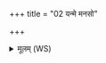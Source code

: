 +++
title = "02 यन्मे मनसो"

+++
<details><summary>मूलम् (WS)</summary>

यन्मे मनसो न प्रियं न चक्षुषो यन्मे हृदये नाभिनन्दति ।  
तद्दुष्वप्न्यं प्रतिमुञ्चामि सपत्ने कामं स्तुष्टुवानुदहं भिदेयम् ॥ २ ॥
</details>